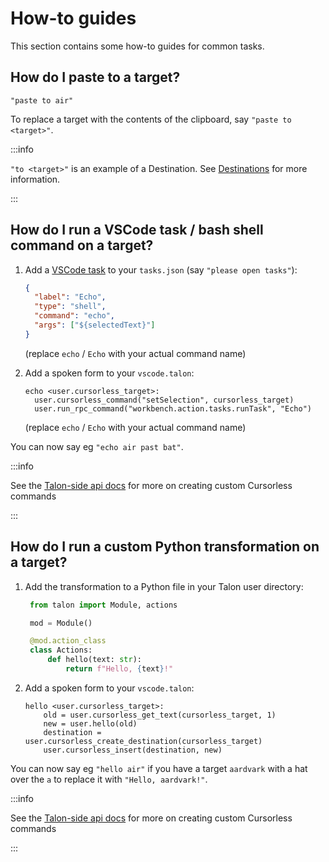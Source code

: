 # How-to guides

This section contains some how-to guides for common tasks.

## How do I paste to a target?

`"paste to air"`

To replace a target with the contents of the clipboard, say `"paste to <target>"`.

:::info

`"to <target>"` is an example of a Destination. See [Destinations](reference/destinations.md) for more information.

:::

## How do I run a VSCode task / bash shell command on a target?

1. Add a [VSCode task](https://code.visualstudio.com/docs/editor/variables-reference) to your `tasks.json` (say `"please open tasks"`):

   ```json
   {
     "label": "Echo",
     "type": "shell",
     "command": "echo",
     "args": ["${selectedText}"]
   }
   ```

   (replace `echo` / `Echo` with your actual command name)

2. Add a spoken form to your `vscode.talon`:

   ```talon
   echo <user.cursorless_target>:
     user.cursorless_command("setSelection", cursorless_target)
     user.run_rpc_command("workbench.action.tasks.runTask", "Echo")
   ```

   (replace `echo` / `Echo` with your actual command name)

You can now say eg `"echo air past bat"`.

:::info

See the [Talon-side api docs](./customization.md#cursorless-public-api) for more on creating custom Cursorless commands

:::

## How do I run a custom Python transformation on a target?

1. Add the transformation to a Python file in your Talon user directory:

   ```python
    from talon import Module, actions

    mod = Module()

    @mod.action_class
    class Actions:
        def hello(text: str):
            return f"Hello, {text}!"
   ```

2. Add a spoken form to your `vscode.talon`:

   ```talon
   hello <user.cursorless_target>:
       old = user.cursorless_get_text(cursorless_target, 1)
       new = user.hello(old)
       destination = user.cursorless_create_destination(cursorless_target)
       user.cursorless_insert(destination, new)
   ```

You can now say eg `"hello air"` if you have a target `aardvark` with a hat over the `a` to replace it with `"Hello, aardvark!"`.

:::info

See the [Talon-side api docs](./customization.md#cursorless-public-api) for more on creating custom Cursorless commands

:::
